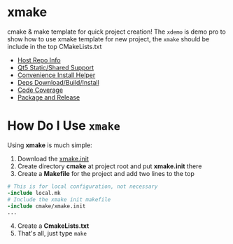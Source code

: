 # xmake

cmake & make template for quick project creation! The `xdemo` is demo pro to
show how to use xmake template for new project, the `xmake` should be include
in the top CMakeLists.txt

- [Host Repo Info](docs/help.md#host-repo-info)
- [Qt5 Static/Shared Support](docs/help.md#qt5support)
- [Convenience Install Helper](docs/help.md#xmakeinstallhelper)
- [Deps Download/Build/Install](docs/help.md#external-project-support)
- [Code Coverage](docs/help.md#code-coverage-support)
- [Package and Release](docs/help.md#package-and-release)

# How Do I Use `xmake`

Using **xmake** is much simple:

1. Download the [xmake.init](xmake.init)
2. Create directory **cmake** at project root and put **xmake.init** there
3. Create a **Makefile** for the project and add two lines to the top

``` Makefile
# This is for local configuration, not necessary
-include local.mk
# Include the xmake init makefile
-include cmake/xmake.init
...
```

4. Create a **CmakeLists.txt**
5. That's all, just type `make`
